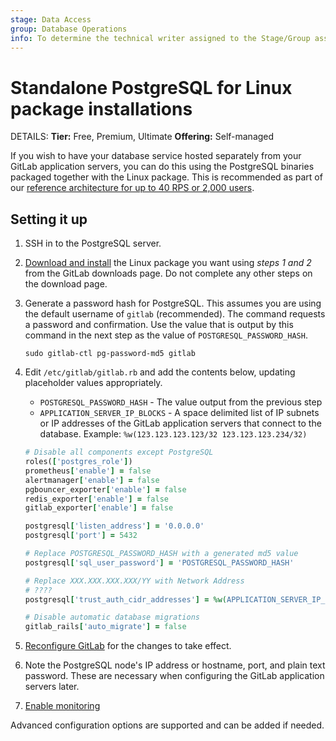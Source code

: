 ```yaml
---
stage: Data Access
group: Database Operations
info: To determine the technical writer assigned to the Stage/Group associated with this page, see https://handbook.gitlab.com/handbook/product/ux/technical-writing/#assignments
---
```


# Standalone PostgreSQL for Linux package installations

DETAILS:
**Tier:** Free, Premium, Ultimate
**Offering:** Self-managed

If you wish to have your database service hosted separately from your GitLab
application servers, you can do this using the PostgreSQL binaries packaged
together with the Linux package. This is recommended as part of our
[reference architecture for up to 40 RPS or 2,000 users](../reference_architectures/2k_users.md).

## Setting it up

1. SSH in to the PostgreSQL server.
1. [Download and install](https://about.gitlab.com/install/) the Linux
   package you want using *steps 1 and 2* from the GitLab downloads page. Do not complete any other steps on the
   download page.
1. Generate a password hash for PostgreSQL. This assumes you are using the default
   username of `gitlab` (recommended). The command requests a password
   and confirmation. Use the value that is output by this command in the next
   step as the value of `POSTGRESQL_PASSWORD_HASH`.

   ```shell
   sudo gitlab-ctl pg-password-md5 gitlab
   ```

1. Edit `/etc/gitlab/gitlab.rb` and add the contents below, updating placeholder
   values appropriately.

   - `POSTGRESQL_PASSWORD_HASH` - The value output from the previous step
   - `APPLICATION_SERVER_IP_BLOCKS` - A space delimited list of IP subnets or IP
     addresses of the GitLab application servers that connect to the
     database. Example: `%w(123.123.123.123/32 123.123.123.234/32)`

   ```ruby
   # Disable all components except PostgreSQL
   roles(['postgres_role'])
   prometheus['enable'] = false
   alertmanager['enable'] = false
   pgbouncer_exporter['enable'] = false
   redis_exporter['enable'] = false
   gitlab_exporter['enable'] = false

   postgresql['listen_address'] = '0.0.0.0'
   postgresql['port'] = 5432

   # Replace POSTGRESQL_PASSWORD_HASH with a generated md5 value
   postgresql['sql_user_password'] = 'POSTGRESQL_PASSWORD_HASH'

   # Replace XXX.XXX.XXX.XXX/YY with Network Address
   # ????
   postgresql['trust_auth_cidr_addresses'] = %w(APPLICATION_SERVER_IP_BLOCKS)

   # Disable automatic database migrations
   gitlab_rails['auto_migrate'] = false
   ```

1. [Reconfigure GitLab](../restart_gitlab.md#reconfigure-a-linux-package-installation) for the changes to take effect.
1. Note the PostgreSQL node's IP address or hostname, port, and
   plain text password. These are necessary when configuring the GitLab
   application servers later.
1. [Enable monitoring](replication_and_failover.md#enable-monitoring)

Advanced configuration options are supported and can be added if
needed.
